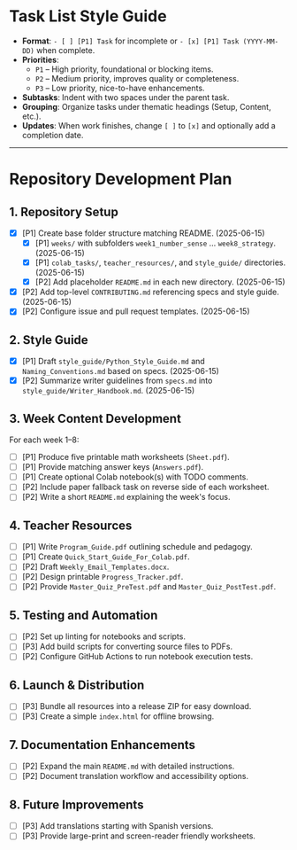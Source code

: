 # Task List Style Guide

- **Format**: `- [ ] [P1] Task` for incomplete or `- [x] [P1] Task (YYYY-MM-DD)` when complete.
- **Priorities**:
  - `P1` – High priority, foundational or blocking items.
  - `P2` – Medium priority, improves quality or completeness.
  - `P3` – Low priority, nice-to-have enhancements.
- **Subtasks**: Indent with two spaces under the parent task.
- **Grouping**: Organize tasks under thematic headings (Setup, Content, etc.).
- **Updates**: When work finishes, change `[ ]` to `[x]` and optionally add a completion date.

---

# Repository Development Plan

## 1. Repository Setup
- [x] [P1] Create base folder structure matching README. (2025-06-15)
  - [x] [P1] `weeks/` with subfolders `week1_number_sense` … `week8_strategy`. (2025-06-15)
  - [x] [P1] `colab_tasks/`, `teacher_resources/`, and `style_guide/` directories. (2025-06-15)
  - [x] [P2] Add placeholder `README.md` in each new directory. (2025-06-15)
- [x] [P2] Add top-level `CONTRIBUTING.md` referencing specs and style guide. (2025-06-15)
- [x] [P2] Configure issue and pull request templates. (2025-06-15)

## 2. Style Guide
- [x] [P1] Draft `style_guide/Python_Style_Guide.md` and `Naming_Conventions.md` based on specs. (2025-06-15)
- [x] [P2] Summarize writer guidelines from `specs.md` into `style_guide/Writer_Handbook.md`. (2025-06-15)

## 3. Week Content Development
For each week 1–8:
- [ ] [P1] Produce five printable math worksheets (`Sheet.pdf`).
- [ ] [P1] Provide matching answer keys (`Answers.pdf`).
- [ ] [P1] Create optional Colab notebook(s) with TODO comments.
- [ ] [P2] Include paper fallback task on reverse side of each worksheet.
- [ ] [P2] Write a short `README.md` explaining the week's focus.

## 4. Teacher Resources
- [ ] [P1] Write `Program_Guide.pdf` outlining schedule and pedagogy.
- [ ] [P1] Create `Quick_Start_Guide_For_Colab.pdf`.
- [ ] [P2] Draft `Weekly_Email_Templates.docx`.
- [ ] [P2] Design printable `Progress_Tracker.pdf`.
- [ ] [P2] Provide `Master_Quiz_PreTest.pdf` and `Master_Quiz_PostTest.pdf`.

## 5. Testing and Automation
- [ ] [P2] Set up linting for notebooks and scripts.
- [ ] [P3] Add build scripts for converting source files to PDFs.
- [ ] [P2] Configure GitHub Actions to run notebook execution tests.

## 6. Launch & Distribution
- [ ] [P3] Bundle all resources into a release ZIP for easy download.
- [ ] [P3] Create a simple `index.html` for offline browsing.

## 7. Documentation Enhancements
- [ ] [P2] Expand the main `README.md` with detailed instructions.
- [ ] [P2] Document translation workflow and accessibility options.

## 8. Future Improvements
- [ ] [P3] Add translations starting with Spanish versions.
- [ ] [P3] Provide large-print and screen-reader friendly worksheets.

